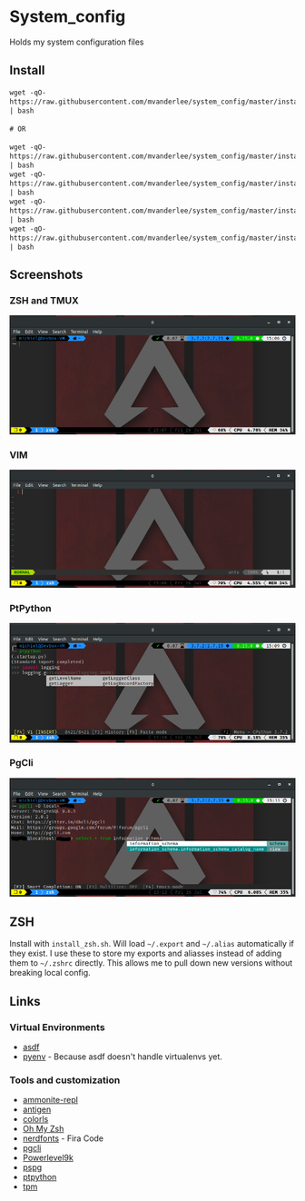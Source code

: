 # System_config

Holds my system configuration files

## Install

```shell
wget -qO- https://raw.githubusercontent.com/mvanderlee/system_config/master/install.sh | bash

# OR

wget -qO- https://raw.githubusercontent.com/mvanderlee/system_config/master/install_zsh.sh | bash
wget -qO- https://raw.githubusercontent.com/mvanderlee/system_config/master/install_tmux.sh | bash
wget -qO- https://raw.githubusercontent.com/mvanderlee/system_config/master/install_vim.sh | bash
wget -qO- https://raw.githubusercontent.com/mvanderlee/system_config/master/install_tools.sh | bash
```

## Screenshots

### ZSH and TMUX

![zsh_and_tmux](docs/img/zsh_and_tmux.png)

### VIM

![vim](docs/img/vim.png)

### PtPython

![ptpython](docs/img/ptpython.png)

### PgCli

![pgcli](docs/img/pgcli.png)

## ZSH

Install with `install_zsh.sh`.
Will load `~/.export` and `~/.alias` automatically if they exist.
I use these to store my exports and aliasses instead of adding them to `~/.zshrc` directly. This allows me to pull down new versions without breaking local config.

## Links

### Virtual Environments

* [asdf](https://asdf-vm.com/)
* [pyenv](https://github.com/pyenv/pyenv) - Because asdf doesn't handle virtualenvs yet.

### Tools and customization

* [ammonite-repl](https://ammonite.io/#Ammonite-REPL)
* [antigen](https://github.com/zsh-users/antigen)
* [colorls](https://github.com/athityakumar/colorls)
* [Oh My Zsh](https://ohmyz.sh/)
* [nerdfonts](https://www.nerdfonts.com) - Fira Code
* [pgcli](https://github.com/dbcli/pgcli)
* [Powerlevel9k](https://github.com/Powerlevel9k/powerlevel9k)
* [pspg](https://github.com/okbob/pspg)
* [ptpython](https://github.com/prompt-toolkit/ptpython)
* [tpm](https://github.com/tmux-plugins/tpm)
